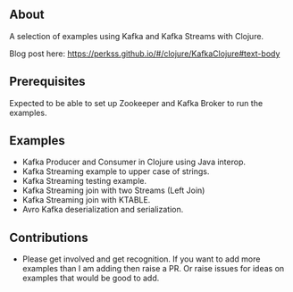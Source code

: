 ## About

A selection of examples using Kafka and Kafka Streams with Clojure.

Blog post here: https://perkss.github.io/#/clojure/KafkaClojure#text-body

## Prerequisites
Expected to be able to set up Zookeeper and Kafka Broker to run the examples.

## Examples
* Kafka Producer and Consumer in Clojure using Java interop.
* Kafka Streaming example to upper case of strings.
* Kafka Streaming testing example.
* Kafka Streaming join with two Streams (Left Join)
* Kafka Streaming join with KTABLE.
* Avro Kafka deserialization and serialization.

## Contributions

* Please get involved and get recognition. If you want to add more examples than I am adding then raise a PR. Or raise issues for ideas on examples that would be good to add. 
